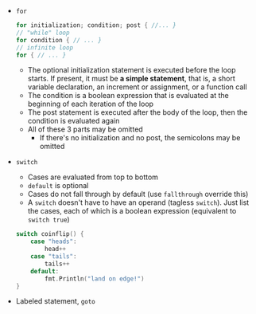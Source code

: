 <!-- - `if`
    - p8 -->
- `for`

    ```go
    for initialization; condition; post { //... }
    // "while" loop
    for condition { // ... }
    // infinite loop
    for { // ... }
    ```

    - The optional initialization statement is executed before the loop starts. If present, it must be **a simple statement**, that is, a short variable declaration, an increment or assignment, or a function call
    - The condition is a boolean expression that is evaluated at the beginning of each iteration of the loop
    - The post statement is executed after the body of the loop, then the condition is evaluated again
    - All of these 3 parts may be omitted
        - If there's no initialization and no post, the semicolons may be omitted
- `switch`
    - Cases are evaluated from top to bottom
    - `default` is optional
    - Cases do not fall through by default (use `fallthrough` override this)
    - A `switch` doesn't have to have an operand (tagless `switch`). Just list the cases, each of which is a boolean expression (equivalent to `switch true`)

    ```go
    switch coinflip() {
        case "heads":
            head++
        case "tails":
            tails++
        default:
            fmt.Println("land on edge!")
    }
    ```

- Labeled statement, `goto`